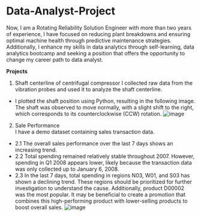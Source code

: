 # Data-Analyst-Project
Now, I am a Rotating Reliability Solution Engineer with more than two years of experience, I have focused on reducing plant breakdowns and ensuring optimal machine health through predictive maintenance strategies. Additionally, I enhance my skills in data analytics through self-learning, data analytics bootcamp and seeking a position that offers the opportunity to change my career path to data analyst.

**Projects**
1. Shaft centerline of centrifugal compressor
I collected raw data from the vibration probes and used it to analyze the shaft centerline.
- I plotted the shaft position using Python, resulting in the following image. The shaft was observed to move normally, with a slight shift to the right, which corresponds to its counterclockwise (CCW) rotation. 
   ![image](https://github.com/user-attachments/assets/a46ee4a2-260e-4550-9e65-d414e81cabf6)

2. Sale Performance   
I have a demo dataset containing sales transaction data.
- 2.1 The overall sales performance over the last 7 days shows an increasing trend.
- 2.2 Total spending remained relatively stable throughout 2007. However, spending in Q1 2008 appears lower, likely because the transaction data was only collected up to January 6, 2008.
- 2.3 In the last 7 days, total spending in regions N03, W01, and S03 has shown a declining trend. These regions should be prioritized for further investigation to understand the cause.
Additionally, product D00002 was the most popular. It may be beneficial to create a promotion that combines this high-performing product with lower-selling products to boost overall sales.
   ![image](https://github.com/user-attachments/assets/71e2bda1-14d0-4126-b72e-259268a69b73)
